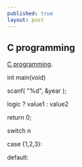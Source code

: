```yaml
---
published: true
layout: post
---
```

## C programming

 [C programming](https://www.coursera.org/learn/c-bian-cheng/lecture/Ju1yP/4-5-use-function-to-simplify-program).


int main(void)


scanf( "%d", &year );

  logic ? value1 : value2
  
  return 0;
  
switch n

case {1,2,3}:

default:

  
